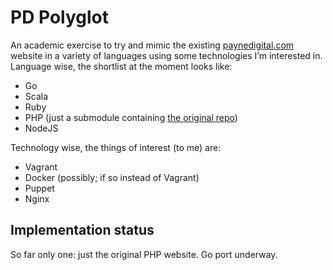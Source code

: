 # PD Polyglot

An academic exercise to try and mimic the existing
[paynedigital.com](http://paynedigital.com) website in a variety of languages
using some technologies I’m interested in. Language wise, the shortlist at
the moment looks like:

* Go
* Scala
* Ruby
* PHP (just a submodule containing [the original repo](https://github.com/makeusabrew/paynedigital.com))
* NodeJS

Technology wise, the things of interest (to me) are:

* Vagrant
* Docker (possibly; if so instead of Vagrant)
* Puppet
* Nginx

## Implementation status

So far only one: just the original PHP website. Go port underway.
